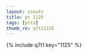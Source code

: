 ```yaml
--- 
layout: sieutv
title: pt 1125
tags: [pttv]
thumb_re: q7t11125
---
```

{% include q7t1 key="1125" %} 
